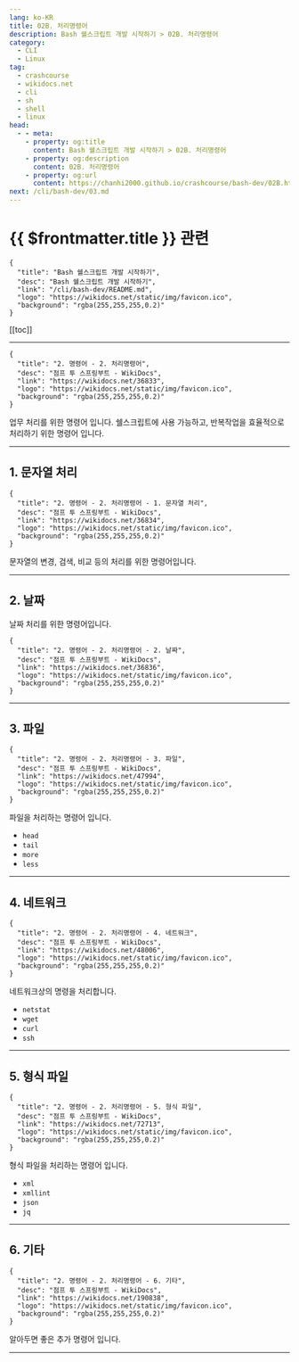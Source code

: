 ```yaml
---
lang: ko-KR
title: 02B. 처리명령어
description: Bash 쉘스크립트 개발 시작하기 > 02B. 처리명령어
category:
  - CLI
  - Linux
tag: 
  - crashcourse
  - wikidocs.net
  - cli
  - sh
  - shell
  - linux
head:
  - - meta:
    - property: og:title
      content: Bash 쉘스크립트 개발 시작하기 > 02B. 처리명령어
    - property: og:description
      content: 02B. 처리명령어
    - property: og:url
      content: https://chanhi2000.github.io/crashcourse/bash-dev/02B.html
next: /cli/bash-dev/03.md
---
```


# {{ $frontmatter.title }} 관련

```component VPCard
{
  "title": "Bash 쉘스크립트 개발 시작하기",
  "desc": "Bash 쉘스크립트 개발 시작하기",
  "link": "/cli/bash-dev/README.md",
  "logo": "https://wikidocs.net/static/img/favicon.ico",
  "background": "rgba(255,255,255,0.2)"
}
```

[[toc]]

---

```component VPCard
{
  "title": "2. 명령어 - 2. 처리명령어",
  "desc": "점프 투 스프링부트 - WikiDocs",
  "link": "https://wikidocs.net/36833",
  "logo": "https://wikidocs.net/static/img/favicon.ico",
  "background": "rgba(255,255,255,0.2)"
}
```

업무 처리를 위한 명령어 입니다. 쉘스크립트에 사용 가능하고, 반복작업을 효율적으로 처리하기 위한 명령어 입니다.

---

## 1. 문자열 처리

```component VPCard
{
  "title": "2. 명령어 - 2. 처리명령어 - 1. 문자열 처리",
  "desc": "점프 투 스프링부트 - WikiDocs",
  "link": "https://wikidocs.net/36834",
  "logo": "https://wikidocs.net/static/img/favicon.ico",
  "background": "rgba(255,255,255,0.2)"
}
```

문자열의 변경, 검색, 비교 등의 처리를 위한 명령어입니다.

<!-- TODO: 작성 -->

---

## 2. 날짜

날짜 처리를 위한 명령어입니다.

```component VPCard
{
  "title": "2. 명령어 - 2. 처리명령어 - 2. 날짜",
  "desc": "점프 투 스프링부트 - WikiDocs",
  "link": "https://wikidocs.net/36836",
  "logo": "https://wikidocs.net/static/img/favicon.ico",
  "background": "rgba(255,255,255,0.2)"
}
```

<!-- TODO: 작성 -->

---

## 3. 파일

```component VPCard
{
  "title": "2. 명령어 - 2. 처리명령어 - 3. 파일",
  "desc": "점프 투 스프링부트 - WikiDocs",
  "link": "https://wikidocs.net/47994",
  "logo": "https://wikidocs.net/static/img/favicon.ico",
  "background": "rgba(255,255,255,0.2)"
}
```

파일을 처리하는 명령어 입니다.

- `head`
- `tail`
- `more`
- `less`

<!-- TODO: 작성 -->

---

## 4. 네트워크

```component VPCard
{
  "title": "2. 명령어 - 2. 처리명령어 - 4. 네트워크",
  "desc": "점프 투 스프링부트 - WikiDocs",
  "link": "https://wikidocs.net/48006",
  "logo": "https://wikidocs.net/static/img/favicon.ico",
  "background": "rgba(255,255,255,0.2)"
}
```

네트워크상의 명령을 처리합니다.

- `netstat`
- `wget`
- <FontIcon icon="iconfont icon-curl"/>`curl`
- `ssh`

<!-- TODO: 작성 -->

---

## 5. 형식 파일

```component VPCard
{
  "title": "2. 명령어 - 2. 처리명령어 - 5. 형식 파일",
  "desc": "점프 투 스프링부트 - WikiDocs",
  "link": "https://wikidocs.net/72713",
  "logo": "https://wikidocs.net/static/img/favicon.ico",
  "background": "rgba(255,255,255,0.2)"
}
```

형식 파일을 처리하는 명령어 입니다.

- `xml`
- `xmllint`
- `json`
- `jq`

<!-- TODO: 작성 -->

---

## 6. 기타

```component VPCard
{
  "title": "2. 명령어 - 2. 처리명령어 - 6. 기타",
  "desc": "점프 투 스프링부트 - WikiDocs",
  "link": "https://wikidocs.net/190838",
  "logo": "https://wikidocs.net/static/img/favicon.ico",
  "background": "rgba(255,255,255,0.2)"
}
```

알아두면 좋은 추가 명령어 입니다.

---
